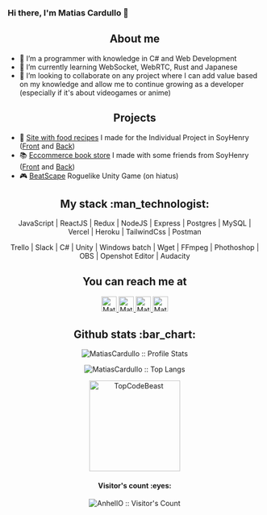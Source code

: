 ### Hi there, I'm Matias Cardullo 👋

<h2 align="center">About me</h2>

<!-- 🔭 I’m currently working on ... -->
- 🔭 I’m a programmer with knowledge in C# and Web Development
- 🌱 I’m currently learning WebSocket, WebRTC, Rust and Japanese
- 👯 I’m looking to collaborate on any project where I can add value based on my knowledge and allow me to continue growing as a developer (especially if it's about videogames or anime)

<h2 align="center">Projects</h2>

- 🍲 <a href="https://pi-food-front.vercel.app">Site with food recipes</a> I made for the Individual Project in SoyHenry (<a href="https://github.com/MatiasCardullo/PI-Food-front">Front</a> and <a href="https://github.com/MatiasCardullo/PI-Food-back">Back</a>)
- 📚 <a href="https://e-knows.herokuapp.com">Eccommerce book store</a> I made with some friends from SoyHenry (<a href="https://github.com/eknows-ecommerce/pf-front">Front</a> and <a href="https://github.com/eknows-ecommerce/pf-back">Back</a>)
- 🎮 <a href="https://github.com/MatiasCardullo/BeatScape">BeatScape</a> Roguelike Unity Game (on hiatus)
<!-- 🤔 I’m looking for help with ... -->

<h2 align="center">My stack :man_technologist:</h2>

<p align="center">JavaScript | ReactJS | Redux | NodeJS | Express | Postgres | MySQL | Vercel | Heroku | TailwindCss | Postman</p>
<p align="center">Trello | Slack | C# | Unity | Windows batch | Wget | FFmpeg | Phothoshop | OBS | Openshot Editor | Audacity</p>

<h2 align="center">You can reach me at</h2>

<p align="center">
  <a href="mailto:cardullo.matias.97@gmail.com">
    <img src="https://www.vectorlogo.zone/logos/gmail/gmail-tile.svg" alt="Matias Cardullo's Gmail" height="30" width="30">
  </a>
  <a href="https://www.linkedin.com/in/matiascardullo/">
    <img src="https://www.vectorlogo.zone/logos/linkedin/linkedin-icon.svg" alt="Matias Cardullo's LinkedIn Profile" height="30" width="30">
  </a>
  <a href="https://es.stackoverflow.com/users/89530/shadow">
    <img src="https://www.vectorlogo.zone/logos/stackoverflow/stackoverflow-icon.svg" alt="Matias Cardullo's Stack Overflow Profile" height="30" width="30">
  </a>
  <a href="https://gitlab.com/MatiasCardullo">
    <img src="https://www.vectorlogo.zone/logos/gitlab/gitlab-icon.svg" alt="Matias Cardullo's GitLab Profile" height="30" width="30">
  </a>
</p>

<h2 align="center">Github stats :bar_chart:</h2>

<div align="center">

<p align="center"><img src="https://github-readme-stats.vercel.app/api?username=MatiasCardullo&show_icons=true&theme=synthwave" alt="MatiasCardullo :: Profile Stats" />
<p align="center"><img src="https://github-readme-stats.vercel.app/api/top-langs/?username=MatiasCardullo&langs_count=10&theme=synthwave&layout=compact" alt="MatiasCardullo :: Top Langs" />

</div>
<p align="center"><img height="180em" src="https://github-profile-summary-cards.vercel.app/api/cards/profile-details?username=MatiasCardullo&theme=synthwave" alt="TopCodeBeast" align = "center"/></p>
<!--
<p align="center"><img src="https://thumbs.gfycat.com/GoodnaturedFondGaur-size_restricted.gif" alt="Synthwave" height="300" width="500"></p>-->

<h4 align="center">Visitor's count :eyes:</h4>

<p align="center"><img src="https://profile-counter.glitch.me/{MatiasCardullo}/count.svg" alt="AnhellO :: Visitor's Count" /></p>
